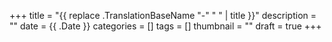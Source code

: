 +++
title = "{{ replace .TranslationBaseName "-" " " | title }}"
description = ""
date = {{ .Date }}
categories = []
tags = []
thumbnail = ""
draft = true
+++
